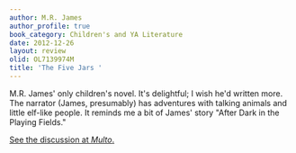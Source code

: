 ```yaml
---
author: M.R. James
author_profile: true
book_category: Children's and YA Literature
date: 2012-12-26
layout: review
olid: OL7139974M
title: 'The Five Jars '
---
```


M.R. James' only children's novel. It's delightful; I wish he'd written more. The narrator (James, presumably) has adventures with talking animals and little elf-like people. It reminds me a bit of James' story "After Dark in the Playing Fields."

[See the discussion at *Multo*.](https://multoghost.wordpress.com/2012/12/26/on-reading-childrens-stories-as-an-adult/)